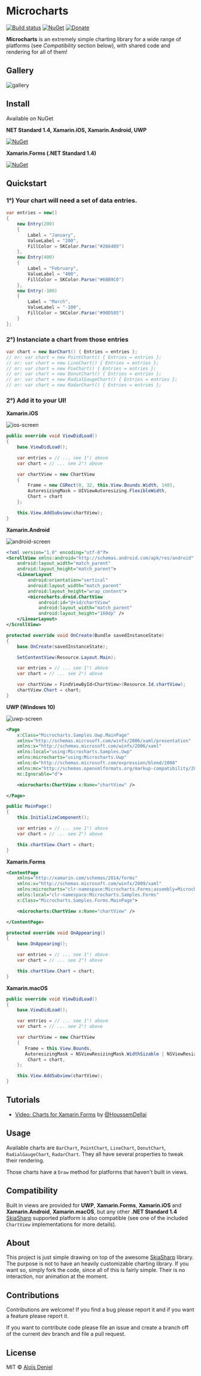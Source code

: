 # Microcharts

[![Build status](https://ci.appveyor.com/api/projects/status/r5w0ubavad5inwh4?svg=true)](https://ci.appveyor.com/project/aloisdeniel/microcharts) [![NuGet](https://img.shields.io/nuget/v/Microcharts.svg?label=NuGet)](https://www.nuget.org/packages/Microcharts/) [![Donate](https://img.shields.io/badge/donate-paypal-yellow.svg)](https://www.paypal.com/cgi-bin/webscr?cmd=_donations&business=ZJZKXPPGBKKAY&lc=US&item_name=GitHub&item_number=0000001&currency_code=USD&bn=PP%2dDonationsBF%3abtn_donate_SM%2egif%3aNonHosted)

**Microcharts** is an extremely simple charting library for a wide range of platforms (see *Compatibility* section below), with shared code and rendering for all of them!

## Gallery
 
![gallery](Documentation/images/Gallery.png)

## Install

Available on NuGet

**NET Standard 1.4, Xamarin.iOS, Xamarin.Android, UWP**

[![NuGet](https://img.shields.io/nuget/v/Microcharts.svg?label=NuGet)](https://www.nuget.org/packages/Microcharts/)


**Xamarin.Forms (.NET Standard 1.4)**

[![NuGet](https://img.shields.io/nuget/v/Microcharts.Forms.svg?label=NuGet)](https://www.nuget.org/packages/Microcharts.Forms/)

## Quickstart

### 1°) Your chart will need a set of data entries.

```csharp
var entries = new[]
{
    new Entry(200)
    {
        Label = "January",
        ValueLabel = "200",
        FillColor = SKColor.Parse("#266489")
    },
    new Entry(400)
    {
        Label = "February",
        ValueLabel = "400",
        FillColor = SKColor.Parse("#68B9C0")
    },
    new Entry(-100)
    {
        Label = "March",
        ValueLabel = "-100",
        FillColor = SKColor.Parse("#90D585")
    }
};
```

### 2°) Instanciate a chart from those entries

```csharp
var chart = new BarChart() { Entries = entries };
// or: var chart = new PointChart() { Entries = entries };
// or: var chart = new LineChart() { Entries = entries };
// or: var chart = new PieChart() { Entries = entries };
// or: var chart = new DonutChart() { Entries = entries };
// or: var chart = new RadialGaugeChart() { Entries = entries };
// or: var chart = new RadarChart() { Entries = entries };
```

### 2°) Add it to your UI!

**Xamarin.iOS**

![ios-screen](Documentation/images/iOS-Screenshot.png)

```csharp
public override void ViewDidLoad()
{
    base.ViewDidLoad();

    var entries = // ... see 1°) above
    var chart = // ... see 2°) above

    var chartView = new ChartView
    {
        Frame = new CGRect(0, 32, this.View.Bounds.Width, 140),
        AutoresizingMask = UIViewAutoresizing.FlexibleWidth,
        Chart = chart
    };

	this.View.AddSubview(chartView);
}
```

**Xamarin.Android**

![android-screen](Documentation/images/Android-Screenshot.png)

```xml
<?xml version="1.0" encoding="utf-8"?>
<ScrollView xmlns:android="http://schemas.android.com/apk/res/android"
    android:layout_width="match_parent"
    android:layout_height="match_parent">
    <LinearLayout 
        android:orientation="vertical"
        android:layout_width="match_parent"
        android:layout_height="wrap_content">
        <microcharts.droid.ChartView
            android:id="@+id/chartView"
            android:layout_width="match_parent"
            android:layout_height="160dp" />
    </LinearLayout>
</ScrollView>
```

```csharp
protected override void OnCreate(Bundle savedInstanceState)
{
    base.OnCreate(savedInstanceState);

    SetContentView(Resource.Layout.Main);

    var entries = // ... see 1°) above
    var chart = // ... see 2°) above

    var chartView = FindViewById<ChartView>(Resource.Id.chartView);
    chartView.Chart = chart;
}
```

**UWP (Windows 10)**

![uwp-screen](Documentation/images/UWP-Screenshot.PNG)

```xml
<Page
    x:Class="Microcharts.Samples.Uwp.MainPage"
    xmlns="http://schemas.microsoft.com/winfx/2006/xaml/presentation"
    xmlns:x="http://schemas.microsoft.com/winfx/2006/xaml"
    xmlns:local="using:Microcharts.Samples.Uwp"
    xmlns:microcharts="using:Microcharts.Uwp"
    xmlns:d="http://schemas.microsoft.com/expression/blend/2008"
    xmlns:mc="http://schemas.openxmlformats.org/markup-compatibility/2006"
    mc:Ignorable="d">

    <microcharts:ChartView x:Name="chartView" />

</Page>
```

```csharp
public MainPage()
{
    this.InitializeComponent();

    var entries = // ... see 1°) above
    var chart = // ... see 2°) above

    this.chartView.Chart = chart;
}
```

**Xamarin.Forms**

```xml
<ContentPage 
    xmlns="http://xamarin.com/schemas/2014/forms" 
    xmlns:x="http://schemas.microsoft.com/winfx/2009/xaml" 
    xmlns:microcharts="clr-namespace:Microcharts.Forms;assembly=Microcharts.Forms" 
    xmlns:local="clr-namespace:Microcharts.Samples.Forms" 
    x:Class="Microcharts.Samples.Forms.MainPage">

    <microcharts:ChartView x:Name="chartView" />

</ContentPage>
```

```csharp
protected override void OnAppearing()
{
    base.OnAppearing();

    var entries = // ... see 1°) above
    var chart = // ... see 2°) above

    this.chartView.Chart = chart;
}
```

**Xamarin.macOS**

```csharp
public override void ViewDidLoad()
{
	base.ViewDidLoad();

	var entries = // ... see 1°) above
	var chart = // ... see 2°) above

	var chartView = new ChartView
	{
       Frame = this.View.Bounds,
       AutoresizingMask = NSViewResizingMask.WidthSizable | NSViewResizingMask.HeightSizable,
		Chart = chart,
	};

	this.View.AddSubview(chartView);
}
```

## Tutorials

* [Video: Charts for Xamarin Forms](https://www.youtube.com/watch?v=tmymWdmf1y4) by [@HoussemDellai](https://github.com/HoussemDellai)

## Usage

Available charts are `BarChart`, `PointChart`, `LineChart`, `DonutChart`, `RadialGaugeChart`, `RadarChart`. They all have several properties to tweak their rendering.

Those charts have a `Draw` method for platforms that haven't built in views.

## Compatibility

Built in views are provided for **UWP**, **Xamarin.Forms**, **Xamarin.iOS** and **Xamarin.Android**, **Xamarin.macOS**, but any other **.NET Standard 1.4** [SkiaSharp](https://github.com/mono/SkiaSharp) supported platform is also compatible (see one of the included `ChartView` implementations for more details).

## About

This project is just simple drawing on top of the awesome [SkiaSharp](https://github.com/mono/SkiaSharp) library. The purpose is not to have an heavily customizable charting library. If you want so, simply fork the code, since all of this is fairly simple. Their is no interaction, nor animation at the moment.

## Contributions

Contributions are welcome! If you find a bug please report it and if you want a feature please report it.

If you want to contribute code please file an issue and create a branch off of the current dev branch and file a pull request.

## License

MIT © [Aloïs Deniel](http://aloisdeniel.github.io)
